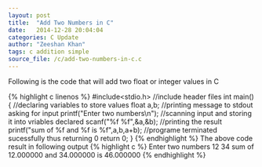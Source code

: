 ```yaml
---
layout: post
title:  "Add Two Numbers in C"
date:   2014-12-28 20:04:04
categories: C Update
author: "Zeeshan Khan"
tags: c addition simple
source_file: /c/add-two-numbers-in-c.c
---
```

Following is the code that will add two float or integer values in C

{% highlight c linenos %}
#include<stdio.h> //include header files
int main(){
	//declaring variables to store values
	float a,b; 
	//printing message to stdout asking for input
	printf("Enter two numbers\n");
	//scanning input and storing it into vriables declared
	scanf("%f %f",&a,&b); 
	//printing the result
	printf("sum of %f and %f is %f",a,b,a+b);
	//programe terminated sucessfully thus returning 0
	return 0; 
}
{% endhighlight %}
The above code result in following output
{% highlight c %}
Enter two numbers
12 34
sum of 12.000000 and 34.000000 is 46.000000
{% endhighlight %}
